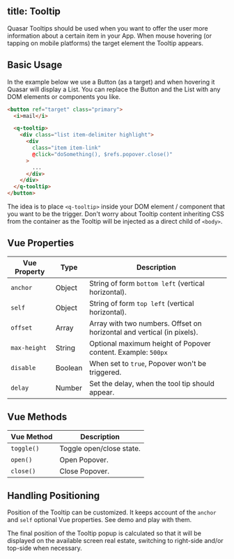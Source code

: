 title: Tooltip
---
Quasar Tooltips should be used when you want to offer the user more information about a certain item in your App. When mouse hovering (or tapping on mobile platforms) the target element the Tooltip appears.

<input type="hidden" data-fullpage-demo="web-components/tooltip">

## Basic Usage
In the example below we use a Button (as a target) and when hovering it Quasar will display a List.
You can replace the Button and the List with any DOM elements or components you like.
``` html
<button ref="target" class="primary">
  <i>mail</i>

  <q-tooltip>
    <div class="list item-delimiter highlight">
      <div
        class="item item-link"
        @click="doSomething(), $refs.popover.close()"
      >
        ...
      </div>
    </div>
  </q-tooltip>
</button>
```

The idea is to place `<q-tooltip>` inside your DOM element / component that you want to be the trigger. Don't worry about Tooltip content inheriting CSS from the container as the Tooltip will be injected as a direct child of `<body>`.

## Vue Properties
| Vue Property | Type | Description |
| --- | --- | --- |
| `anchor` | Object | String of form `bottom left` (vertical horizontal). |
| `self` | Object | String of form `top left` (vertical horizontal). |
| `offset` | Array | Array with two numbers. Offset on horizontal and vertical (in pixels). |
| `max-height` | String | Optional maximum height of Popover content. Example: `500px` |
| `disable` | Boolean | When set to `true`, Popover won't be triggered. |
| `delay` | Number | Set the delay, when the tool tip should appear. |

## Vue Methods

| Vue Method | Description |
| --- | --- |
| `toggle()` | Toggle open/close state. |
| `open()` | Open Popover. |
| `close()` | Close Popover. |

## Handling Positioning
Position of the Tooltip can be customized. It keeps account of the `anchor` and `self` optional Vue properties. See demo and play with them.

The final position of the Tooltip popup is calculated so that it will be displayed on the available screen real estate, switching to right-side and/or top-side when necessary.
